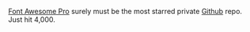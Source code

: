 <!-- slug: 2017/04/26/35 -->
<!-- published: 2017-04-26T08:07:16.532Z -->

[Font Awesome Pro](https://github.com/FortAwesome/Font-Awesome-Pro) surely must be the most starred private [Github](https://twitter.com/github) repo. Just hit 4,000.